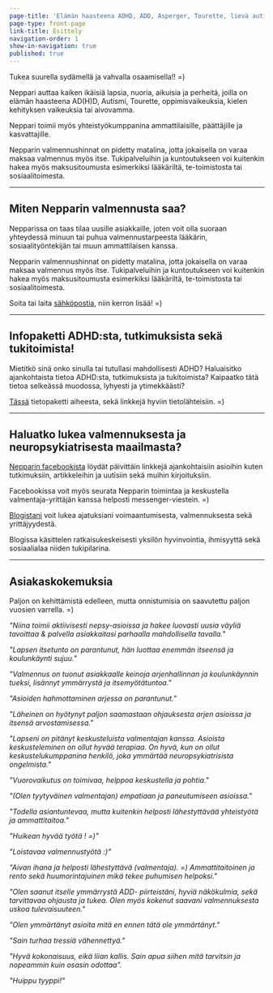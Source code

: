 ```yaml
---
page-title: 'Elämän haasteena ADHD, ADD, Asperger, Tourette, lievä autismi?'
page-type: front-page
link-title: Esittely
navigation-order: 1
show-in-navigation: true
published: true
---
```













Tukea suurella sydämellä ja vahvalla osaamisella!! =)

Neppari auttaa kaiken ikäisiä lapsia, nuoria, aikuisia ja perheitä, joilla on elämän haasteena AD(H)D, Autismi, Tourette, oppimisvaikeuksia, kielen kehityksen vaikeuksia tai aivovamma. 

Neppari toimii myös yhteistyökumppanina ammattilaisille, päättäjille ja kasvattajille.

Nepparin valmennushinnat on pidetty matalina, jotta jokaisella on varaa maksaa valmennus myös itse. Tukipalveluihin ja kuntoutukseen voi kuitenkin hakea myös maksusitoumusta esimerkiksi lääkäriltä, te-toimistosta tai sosiaalitoimesta.


___

## Miten Nepparin valmennusta saa?

Nepparissa on taas tilaa uusille asiakkaille, joten voit olla suoraan yhteydessä minuun tai puhua valmennustarpeesta lääkärin, sosiaalityöntekijän tai muun ammattilaisen kanssa.

Nepparin valmennushinnat on pidetty matalina, jotta jokaisella on varaa maksaa valmennus myös itse. Tukipalveluihin ja kuntoutukseen voi kuitenkin hakea myös maksusitoumusta esimerkiksi lääkäriltä, te-toimistosta tai sosiaalitoimesta.

Soita tai laita [sähköpostia](/ota-yhteytta), niin kerron lisää! =)

___

## Infopaketti ADHD:sta, tutkimuksista sekä tukitoimista!

Mietitkö sinä onko sinulla tai tutullasi mahdollisesti ADHD?
Haluaisitko ajankohtaista tietoa ADHD:sta, tutkimuksista ja tukitoimista?
Kaipaatko tätä tietoa selkeässä muodossa, lyhyesti ja ytimekkäästi?

[Tässä](/pieni-adhd-infopaketti) tietopaketti aiheesta, sekä linkkejä hyviin tietolähteisiin. =)

___

## Haluatko lukea valmennuksesta ja neuropsykiatrisesta maailmasta?

[Nepparin facebookista](https://facebook.com/valmennuskeskus.neppari) löydät päivittäin linkkejä ajankohtaisiin asioihin kuten tutkimuksiin, artikkeleihin ja uutisiin sekä muihin kirjoituksiin. 

Facebookissa voit myös seurata Nepparin toimintaa ja keskustella valmentaja-yrittäjän kanssa helposti messenger-viestein. =)

[Blogistani](/blogi) voit lukea ajatuksiani voimaantumisesta, valmennuksesta sekä yrittäjyydestä. 

Blogissa käsittelen ratkaisukeskeisesti yksilön hyvinvointia, ihmisyyttä sekä sosiaalialaa niiden tukipilarina.

___

## Asiakaskokemuksia

Paljon on kehittämistä edelleen, mutta onnistumisia on saavutettu paljon vuosien varrella. =)

_"Niina toimii aktiivisesti nepsy-asioissa ja hakee luovasti uusia väyliä tavoittaa & palvella  asiakkaitasi parhaalla mahdollisella tavalla."_

_"Lapsen itsetunto on parantunut, hän luottaa enemmän itseensä ja koulunkäynti sujuu."_

_"Valmennus on tuonut asiakkaalle keinoja arjenhallinnan ja koulunkäynnin tueksi, lisännyt ymmärrystä ja itsemyötätuntoa."_

_"Asioiden hahmottaminen arjessa on parantunut."_

_"Läheinen on hyötynyt paljon saamastaan ohjauksesta arjen asioissa ja itsensä arvostamisessa."_

_"Lapseni on pitänyt keskusteluista valmentajan kanssa. Asioista keskusteleminen on ollut hyvää terapiaa. On hyvä, kun on  ollut keskustelukumppanina henkilö, joka ymmärtää neuropsykiatrisista ongelmista."_

_"Vuorovaikutus on toimivaa, helppoa keskustella ja pohtia."_

_"(Olen tyytyväinen valmentajan) empatiaan ja paneutumiseen asioissa."_

_"Todella asiantuntevaa, mutta kuitenkin helposti lähestyttävää yhteistyötä ja ammattitaitoa."_

_"Huikean hyvää työtä ! =)"_

_"Loistavaa valmennustyötä :)"_

_"Aivan ihana ja helposti lähestyttävä (valmentaja). =) Ammattitaitoinen ja rento sekä huumorintajuinen mikä tekee puhumisen helpoksi."_

_"Olen saanut itselle ymmärrystä ADD- piirteistäni, hyviä näkökulmia, sekä tarvittavaa ohjausta ja tukea. Olen myös kokenut saavani valmennuksesta uskoa tulevaisuuteen."_

_"Olen ymmärtänyt asioita mitä en ennen tätä ole ymmärtänyt."_

_"Sain turhaa tressiä vähennettyä."_

_"Hyvä kokonaisuus, eikä liian kallis. Sain apua siihen mitä tarvitsin ja nopeammin kuin osasin odottaa"._

_"Huippu tyyppi!"_